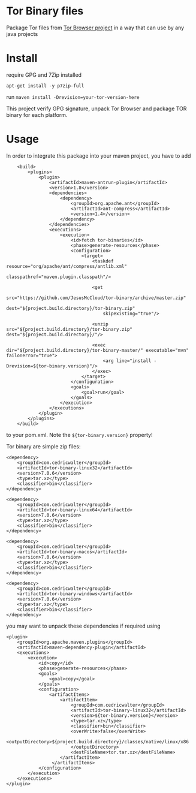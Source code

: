 # Tor Binary files

Package Tor files from [Tor Browser project](https://github.com/TheTorProject/gettorbrowser) in a way that can use by any java projects



# Install

require GPG and 7Zip installed

```apt-get install -y p7zip-full```

run ```maven install -Drevision=your-tor-version-here```

This project verify GPG signature, unpack Tor Browser and package TOR binary for each platform.


# Usage

In order to integrate this package into your maven project, you have to add
```
    <build>
        <plugins>
            <plugin>
                <artifactId>maven-antrun-plugin</artifactId>
                <version>1.8</version>
                <dependencies>
                    <dependency>
                        <groupId>org.apache.ant</groupId>
                        <artifactId>ant-compress</artifactId>
                        <version>1.4</version>
                    </dependency>
                </dependencies>
                <executions>
                    <execution>
                        <id>fetch tor-binaries</id>
                        <phase>generate-resources</phase>
                        <configuration>
                            <target>
                                <taskdef resource="org/apache/ant/compress/antlib.xml"
                                         classpathref="maven.plugin.classpath"/>

                                <get
                                    src="https://github.com/JesusMcCloud/tor-binary/archive/master.zip"
                                    dest="${project.build.directory}/tor-binary.zip"
                                    skipexisting="true"/>

                                <unzip src="${project.build.directory}/tor-binary.zip" dest="${project.build.directory}/"/>

                                <exec dir="${project.build.directory}/tor-binary-master/" executable="mvn" failonerror="true">
                                    <arg line="install -Drevision=${tor-binary.version}"/>
                                </exec>
                            </target>
                        </configuration>
                        <goals>
                            <goal>run</goal>
                        </goals>
                    </execution>
                </executions>
            </plugin>
        </plugins>
    </build>
```
to your pom.xml. Note the `${tor-binary.version}` property!

Tor binary are simple zip files:

```
<dependency>
    <groupId>com.cedricwalter</groupId>
    <artifactId>tor-binary-linux32</artifactId>
    <version>7.0.6</version>
    <type>tar.xz</type>
    <classifier>bin</classifier>
</dependency>
```
```
<dependency>
    <groupId>com.cedricwalter</groupId>
    <artifactId>tor-binary-linux64</artifactId>
    <version>7.0.6</version>
    <type>tar.xz</type>
    <classifier>bin</classifier>
</dependency>
```
```
<dependency>
    <groupId>com.cedricwalter</groupId>
    <artifactId>tor-binary-macos</artifactId>
    <version>7.0.6</version>
    <type>tar.xz</type>
    <classifier>bin</classifier>
</dependency>
```
```
<dependency>
    <groupId>com.cedricwalter</groupId>
    <artifactId>tor-binary-windows</artifactId>
    <version>7.0.6</version>
    <type>tar.xz</type>
    <classifier>bin</classifier>
</dependency>
```

you may want to unpack these dependencies if required using
```
<plugin>
    <groupId>org.apache.maven.plugins</groupId>
    <artifactId>maven-dependency-plugin</artifactId>
    <executions>
        <execution>
            <id>copy</id>
            <phase>generate-resources</phase>
            <goals>
                <goal>copy</goal>
            </goals>
            <configuration>
                <artifactItems>
                    <artifactItem>
                        <groupId>com.cedricwalter</groupId>
                        <artifactId>tor-binary-linux32</artifactId>
                        <version>${tor-binary.version}</version>
                        <type>tar.xz</type>
                        <classifier>bin</classifier>
                        <overWrite>false</overWrite>
                        <outputDirectory>${project.build.directory}/classes/native/linux/x86
                        </outputDirectory>
                        <destFileName>tor.tar.xz</destFileName>
                    </artifactItem>
                 </artifactItems>
            </configuration>
        </execution>
    </executions>
</plugin>
```
